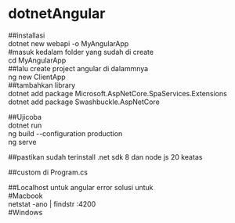 # dotnetAngular

 ##installasi <br>
dotnet new webapi -o MyAngularApp <br>
 #masuk kedalam folder yang sudah di create <br>
cd MyAngularApp <br>
 ##lalu create project angular di dalammnya <br>
ng new ClientApp <br>
 ##tambahkan library <br>
dotnet add package Microsoft.AspNetCore.SpaServices.Extensions <br>
dotnet add package Swashbuckle.AspNetCore <br>

 ##Ujicoba <br>
dotnet run <br>
ng build --configuration production <br>
ng serve <br>

 ##pastikan sudah terinstall .net sdk 8 dan node js 20 keatas <br>

 ##custom di Program.cs <br>


 ##Localhost untuk angular error solusi untuk <br>
  #Macbook <br>
netstat -ano | findstr :4200<br>
#Windows <br>

